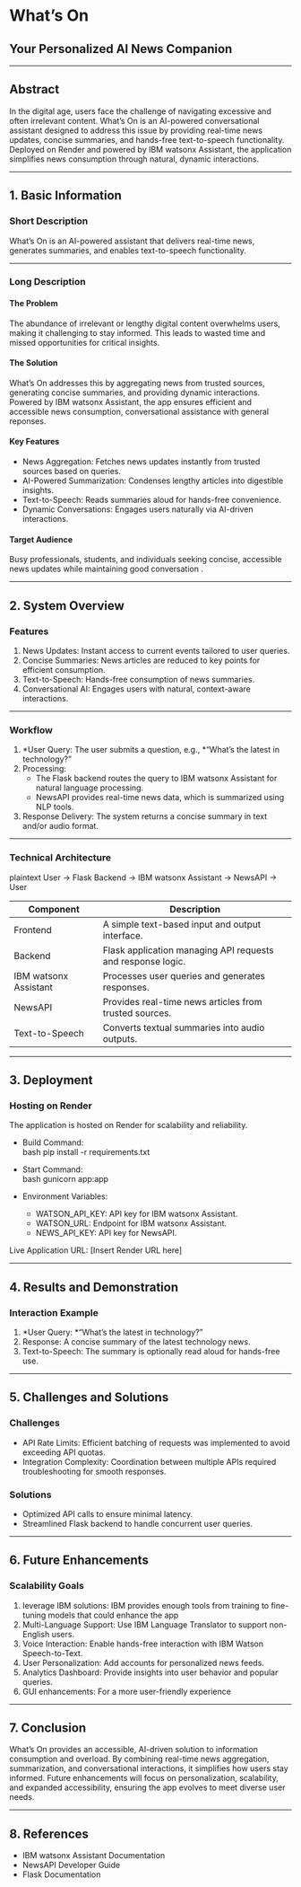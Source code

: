 # What’s On  
## Your Personalized AI News Companion  

---

## Abstract  
In the digital age, users face the challenge of navigating excessive and often irrelevant content. What’s On is an AI-powered conversational assistant designed to address this issue by providing real-time news updates, concise summaries, and hands-free text-to-speech functionality. Deployed on Render and powered by IBM watsonx Assistant, the application simplifies news consumption through natural, dynamic interactions.

---

## 1. Basic Information

### Short Description  
What’s On is an AI-powered assistant that delivers real-time news, generates summaries, and enables text-to-speech functionality.  

---

### Long Description  

#### The Problem  
The abundance of irrelevant or lengthy digital content overwhelms users, making it challenging to stay informed. This leads to wasted time and missed opportunities for critical insights.  

#### The Solution  
What’s On addresses this by aggregating news from trusted sources, generating concise summaries, and providing dynamic interactions. Powered by IBM watsonx Assistant, the app ensures efficient and accessible news consumption, conversational assistance with general reponses.  

#### Key Features  
- News Aggregation: Fetches news updates instantly from trusted sources based on queries.  
- AI-Powered Summarization: Condenses lengthy articles into digestible insights.  
- Text-to-Speech: Reads summaries aloud for hands-free convenience.  
- Dynamic Conversations: Engages users naturally via AI-driven interactions.  

#### Target Audience  
Busy professionals, students, and individuals seeking concise, accessible news updates while maintaining good conversation .

---

## 2. System Overview  

### Features  
1. News Updates: Instant access to current events tailored to user queries.  
2. Concise Summaries: News articles are reduced to key points for efficient consumption.  
3. Text-to-Speech: Hands-free consumption of news summaries.  
4. Conversational AI: Engages users with natural, context-aware interactions.  

---

### Workflow  
1. *User Query: The user submits a question, e.g., *“What’s the latest in technology?”  
2. Processing:  
   - The Flask backend routes the query to IBM watsonx Assistant for natural language processing.  
   - NewsAPI provides real-time news data, which is summarized using NLP tools.  
3. Response Delivery: The system returns a concise summary in text and/or audio format.  

---

### Technical Architecture  
plaintext
User → Flask Backend → IBM watsonx Assistant → NewsAPI → User

 


| Component            | Description                                              |  
|---------------------------|--------------------------------------------------------------|  
| Frontend              | A simple text-based input and output interface.              |  
| Backend               | Flask application managing API requests and response logic. |  
| IBM watsonx Assistant | Processes user queries and generates responses.              |  
| NewsAPI               | Provides real-time news articles from trusted sources.       |  
| Text-to-Speech        | Converts textual summaries into audio outputs.               |  

---

## 3. Deployment  

### Hosting on Render  
The application is hosted on Render for scalability and reliability.  

- Build Command:  
  bash
  pip install -r requirements.txt
    

- Start Command:  
  bash
  gunicorn app:app
    

- Environment Variables:  
  - WATSON_API_KEY: API key for IBM watsonx Assistant.  
  - WATSON_URL: Endpoint for IBM watsonx Assistant.  
  - NEWS_API_KEY: API key for NewsAPI.  

Live Application URL: [Insert Render URL here]  

---

## 4. Results and Demonstration  

### Interaction Example  
1. *User Query: *“What’s the latest in technology?”  
2. Response: A concise summary of the latest technology news.  
3. Text-to-Speech: The summary is optionally read aloud for hands-free use.  

---

## 5. Challenges and Solutions  

### Challenges  
- API Rate Limits: Efficient batching of requests was implemented to avoid exceeding API quotas.  
- Integration Complexity: Coordination between multiple APIs required troubleshooting for smooth responses.  

### Solutions  
- Optimized API calls to ensure minimal latency.  
- Streamlined Flask backend to handle concurrent user queries.  

---

## 6. Future Enhancements  

### Scalability Goals  
1. leverage IBM solutions: IBM provides enough tools from training to fine-tuning models that could enhance the app
2. Multi-Language Support: Use IBM Language Translator to support non-English users.  
3. Voice Interaction: Enable hands-free interaction with IBM Watson Speech-to-Text.  
4. User Personalization: Add accounts for personalized news feeds.  
5. Analytics Dashboard: Provide insights into user behavior and popular queries. 
6. GUI enhancements: For a more user-friendly experience


---

## 7. Conclusion  
What’s On provides an accessible, AI-driven solution to information consumption and overload. By combining real-time news aggregation, summarization, and conversational interactions, it simplifies how users stay informed. Future enhancements will focus on personalization, scalability, and expanded accessibility, ensuring the app evolves to meet diverse user needs.

---

## 8. References  
- IBM watsonx Assistant Documentation  
- NewsAPI Developer Guide  
- Flask Documentation

